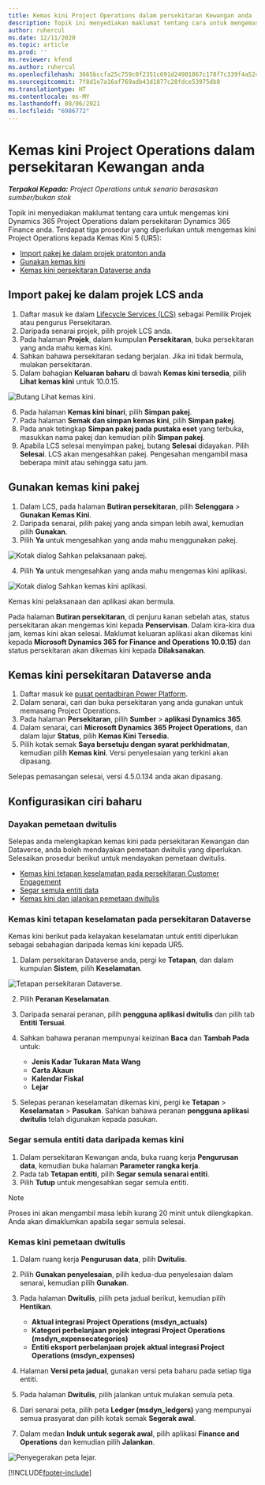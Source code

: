 ```yaml
---
title: Kemas kini Project Operations dalam persekitaran Kewangan anda
description: Topik ini menyediakan maklumat tentang cara untuk mengemas kini Project Operations dalam persekitaran Dynamics 365 Finance anda.
author: ruhercul
ms.date: 12/11/2020
ms.topic: article
ms.prod: ''
ms.reviewer: kfend
ms.author: ruhercul
ms.openlocfilehash: 3665bccfa25c759c0f2351c691d24901867c178f7c339f4a524856842666aec5
ms.sourcegitcommit: 7f8d1e7a16af769adb43d1877c28fdce53975db8
ms.translationtype: HT
ms.contentlocale: ms-MY
ms.lasthandoff: 08/06/2021
ms.locfileid: "6986772"
---
```

# <a name="update-project-operations-in-your-finance-environment"></a>Kemas kini Project Operations dalam persekitaran Kewangan anda

_**Terpakai Kepada:** Project Operations untuk senario berasaskan sumber/bukan stok_


Topik ini menyediakan maklumat tentang cara untuk mengemas kini Dynamics 365 Project Operations dalam persekitaran Dynamics 365 Finance anda. Terdapat tiga prosedur yang diperlukan untuk mengemas kini Project Operations kepada Kemas Kini 5 (UR5):

- [Import pakej ke dalam projek pratonton anda](#import)
- [Gunakan kemas kini](#apply)
- [Kemas kini persekitaran Dataverse anda](#update)

## <a name="import-the-package-into-your-lcs-project"></a><a name="import"></a>Import pakej ke dalam projek LCS anda

1. Daftar masuk ke dalam [Lifecycle Services (LCS)](https://lcs.dynamics.com/) sebagai Pemilik Projek atau pengurus Persekitaran.
2. Daripada senarai projek, pilih projek LCS anda.
3. Pada halaman **Projek**, dalam kumpulan **Persekitaran**, buka persekitaran yang anda mahu kemas kini.
4. Sahkan bahawa persekitaran sedang berjalan. Jika ini tidak bermula, mulakan persekitaran.
5. Dalam bahagian **Keluaran baharu** di bawah **Kemas kini tersedia**, pilih **Lihat kemas kini** untuk 10.0.15.

![Butang Lihat kemas kini.](media/view-update.png)

6. Pada halaman **Kemas kini binari**, pilih **Simpan pakej**.
7. Pada halaman **Semak dan simpan kemas kini**, pilih **Simpan pakej**.
8. Pada anak tetingkap **Simpan pakej pada pustaka eset** yang terbuka, masukkan nama pakej dan kemudian pilih **Simpan pakej**.
9. Apabila LCS selesai menyimpan pakej, butang **Selesai** didayakan. Pilih **Selesai**. LCS akan mengesahkan pakej. Pengesahan mengambil masa beberapa minit atau sehingga satu jam.


## <a name="apply-the-package-update"></a><a name="apply"></a>Gunakan kemas kini pakej

1. Dalam LCS, pada halaman **Butiran persekitaran**, pilih **Selenggara** > **Gunakan Kemas Kini**.
2. Daripada senarai, pilih pakej yang anda simpan lebih awal, kemudian pilih **Gunakan**.
3. Pilih **Ya** untuk mengesahkan yang anda mahu menggunakan pakej.

![Kotak dialog Sahkan pelaksanaan pakej.](media/confirm-package-deployment.png)

4. Pilih **Ya** untuk mengesahkan yang anda mahu mengemas kini aplikasi.

![Kotak dialog Sahkan kemas kini aplikasi.](media/confirm-application-update.png)

Kemas kini pelaksanaan dan aplikasi akan bermula. 

Pada halaman **Butiran persekitaran**, di penjuru kanan sebelah atas, status persekitaran akan mengemas kini kepada **Penservisan**. Dalam kira-kira dua jam, kemas kini akan selesai. Maklumat keluaran aplikasi akan dikemas kini kepada **Microsoft Dynamics 365 for Finance and Operations 10.0.15)** dan status persekitaran akan dikemas kini kepada **Dilaksanakan**.


## <a name="update-your-dataverse-environment"></a><a name="update"></a>Kemas kini persekitaran Dataverse anda

1. Daftar masuk ke [pusat pentadbiran Power Platform](https://admin.powerplatform.com/).
2. Dalam senarai, cari dan buka persekitaran yang anda gunakan untuk memasang Project Operations.
3. Pada halaman **Persekitaran**, pilih **Sumber** > **aplikasi Dynamics 365**.
4. Dalam senarai, cari **Microsoft Dynamics 365 Project Operations**, dan dalam lajur **Status**, pilih **Kemas Kini Tersedia**.
5. Pilih kotak semak **Saya bersetuju dengan syarat perkhidmatan**, kemudian pilih **Kemas kini**. Versi penyelesaian yang terkini akan dipasang.

Selepas pemasangan selesai, versi 4.5.0.134 anda akan dipasang.

## <a name="configure-new-features"></a>Konfigurasikan ciri baharu

### <a name="enable-dual-write-mapping"></a>Dayakan pemetaan dwitulis

Selepas anda melengkapkan kemas kini pada persekitaran Kewangan dan Dataverse, anda boleh mendayakan pemetaan dwitulis yang diperlukan. Selesaikan prosedur berikut untuk mendayakan pemetaan dwitulis.

- [Kemas kini tetapan keselamatan pada persekitaran Customer Engagement](#security)
- [Segar semula entiti data](#refresh)
- [Kemas kini dan jalankan pemetaan dwitulis](#run)

### <a name="update-security-settings-on-the-dataverse-environment"></a><a name="security"></a>Kemas kini tetapan keselamatan pada persekitaran Dataverse

Kemas kini berikut pada kelayakan keselamatan untuk entiti diperlukan sebagai sebahagian daripada kemas kini kepada UR5.

1. Dalam persekitaran Dataverse anda, pergi ke **Tetapan**, dan dalam kumpulan **Sistem**, pilih **Keselamatan**.

![Tetapan persekitaran Dataverse.](media/Picture21.png)

2. Pilih **Peranan Keselamatan**.
3. Daripada senarai peranan, pilih **pengguna aplikasi dwitulis** dan pilih tab **Entiti Tersuai**. 
4. Sahkan bahawa peranan mempunyai keizinan **Baca** dan **Tambah Pada** untuk:

      - **Jenis Kadar Tukaran Mata Wang**
      - **Carta Akaun** 
      - **Kalendar Fiskal** 
      - **Lejar**

5. Selepas peranan keselamatan dikemas kini, pergi ke **Tetapan** > **Keselamatan** > **Pasukan**. Sahkan bahawa peranan **pengguna aplikasi dwitulis** telah digunakan kepada pasukan. 

### <a name="refresh-data-entities-from-the-update"></a><a name="refresh"></a>Segar semula entiti data daripada kemas kini

1. Dalam persekitaran Kewangan anda, buka ruang kerja **Pengurusan data**, kemudian buka halaman **Parameter rangka kerja**.
2. Pada tab **Tetapan entiti**, pilih **Segar semula senarai entiti**.
3. Pilih **Tutup** untuk mengesahkan segar semula entiti.

 > [!NOTE]
 > Proses ini akan mengambil masa lebih kurang 20 minit untuk dilengkapkan. Anda akan dimaklumkan apabila segar semula selesai.

### <a name="update-dual-write-mappings"></a><a name="run"></a>Kemas kini pemetaan dwitulis

1. Dalam ruang kerja **Pengurusan data**, pilih **Dwitulis**.
2. Pilih **Gunakan penyelesaian**, pilih kedua-dua penyelesaian dalam senarai, kemudian pilih **Gunakan**.
3. Pada halaman **Dwitulis**, pilih peta jadual berikut, kemudian pilih **Hentikan**.

    - **Aktual integrasi Project Operations (msdyn_actuals)**
    - **Kategori perbelanjaan projek integrasi Project Operations (msdyn_expensecategories)**
    - **Entiti eksport perbelanjaan projek aktual integrasi Project Operations (msdyn_expenses)**

4. Halaman **Versi peta jadual**, gunakan versi peta baharu pada setiap tiga entiti.
5. Pada halaman **Dwitulis**, pilih jalankan untuk mulakan semula peta.
6. Dari senarai peta, pilih peta **Ledger (msdyn_ledgers)** yang mempunyai semua prasyarat dan pilih kotak semak **Segerak awal**. 
7. Dalam medan **Induk untuk segerak awal**, pilih aplikasi **Finance and Operations** dan kemudian pilih **Jalankan**.
 
 ![Penyegerakan peta lejar.](media/DW6.png)
 


[!INCLUDE[footer-include](../includes/footer-banner.md)]